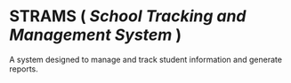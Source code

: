 # STRAMS ( _School Tracking and Management System_ )

A system designed to manage and track student information and generate reports.
